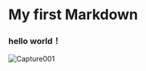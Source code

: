 # My first Markdown
### hello world！
![Capture001](https://github.com/user-attachments/assets/8b31f07f-ae6b-4220-ae5f-e2a49bb5bbff)
